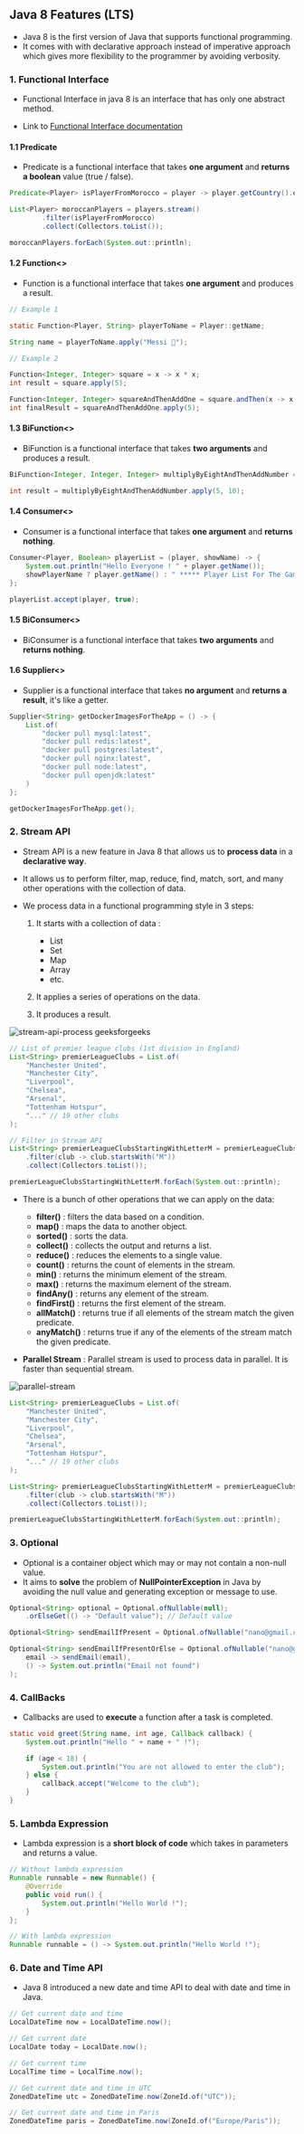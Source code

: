 ## Java 8 Features (LTS)

- Java 8 is the first version of Java that supports functional programming.
- It comes with with declarative approach instead of imperative approach which gives more flexibility to the programmer by avoiding verbosity.

### 1. Functional Interface

- Functional Interface in java 8 is an interface that has only one abstract method. 

- Link to [Functional Interface documentation](https://docs.oracle.com/javase/8/docs/api/java/util/function/package-summary.html)

#### 1.1 Predicate

- Predicate is a functional interface that takes **one argument** and **returns a boolean** value (true / false).

````java
Predicate<Player> isPlayerFromMorocco = player -> player.getCountry().equals("Morocco");

List<Player> moroccanPlayers = players.stream()
        .filter(isPlayerFromMorocco)
        .collect(Collectors.toList());

moroccanPlayers.forEach(System.out::println);
````

#### 1.2 Function<>

- Function is a functional interface that takes **one argument** and produces a result.

````java
// Example 1

static Function<Player, String> playerToName = Player::getName;

String name = playerToName.apply("Messi 🐐");

// Example 2

Function<Integer, Integer> square = x -> x * x;
int result = square.apply(5);

Function<Integer, Integer> squareAndThenAddOne = square.andThen(x -> x + 1);
int finalResult = squareAndThenAddOne.apply(5);
````

#### 1.3 BiFunction<>

- BiFunction is a functional interface that takes **two arguments** and produces a result.

````java
BiFunction<Integer, Integer, Integer> multiplyByEightAndThenAddNumber = (x, y) -> (x * 8) + y;

int result = multiplyByEightAndThenAddNumber.apply(5, 10);
````

#### 1.4 Consumer<>

- Consumer is a functional interface that takes **one argument** and **returns nothing**.

````java
Consumer<Player, Boolean> playerList = (player, showName) -> {
    System.out.println("Hello Everyone ! " + player.getName());
    showPlayerName ? player.getName() : " ***** Player List For The Game Not Ready Yet ***** ";
};

playerList.accept(player, true);
````

#### 1.5 BiConsumer<>

- BiConsumer is a functional interface that takes **two arguments** and **returns nothing**.


#### 1.6 Supplier<>

- Supplier is a functional interface that takes **no argument** and **returns a result**, it's like a getter.

````java
Supplier<String> getDockerImagesForTheApp = () -> {
    List.of(
        "docker pull mysql:latest",
        "docker pull redis:latest",
        "docker pull postgres:latest",
        "docker pull nginx:latest",
        "docker pull node:latest",
        "docker pull openjdk:latest"
    )
};

getDockerImagesForTheApp.get();
````

### 2. Stream API

- Stream API is a new feature in Java 8 that allows us to **process data** in a **declarative way**.
- It allows us to perform filter, map, reduce, find, match, sort, and many other operations with the collection of data.
- We process data in a functional programming style in 3 steps:

    1. It starts with a collection of data :
        - List
        - Set
        - Map
        - Array
        - etc.
    2. It applies a series of operations on the data.

    3. It produces a result.

![stream-api-process geeksforgeeks](https://media.geeksforgeeks.org/wp-content/uploads/20210510163435/transac.png)

````java	
// List of premier league clubs (1st division in England)
List<String> premierLeagueClubs = List.of(
    "Manchester United",
    "Manchester City",
    "Liverpool",
    "Chelsea",
    "Arsenal",
    "Tottenham Hotspur",
    "..." // 19 other clubs
);

// Filter in Stream API
List<String> premierLeagueClubsStartingWithLetterM = premierLeagueClubs.stream()
    .filter(club -> club.startsWith("M"))
    .collect(Collectors.toList());

premierLeagueClubsStartingWithLetterM.forEach(System.out::println);
````

- There is a bunch of other operations that we can apply on the data:

    - **filter()** : filters the data based on a condition.
    - **map()** : maps the data to another object.
    - **sorted()** : sorts the data.
    - **collect()** : collects the output and returns a list.
    - **reduce()** : reduces the elements to a single value.
    - **count()** : returns the count of elements in the stream.
    - **min()** : returns the minimum element of the stream.
    - **max()** : returns the maximum element of the stream.
    - **findAny()** : returns any element of the stream.
    - **findFirst()** : returns the first element of the stream.
    - **allMatch()** : returns true if all elements of the stream match the given predicate.
    - **anyMatch()** : returns true if any of the elements of the stream match the given predicate.

- **Parallel Stream** : Parallel stream is used to process data in parallel. It is faster than sequential stream.

![parallel-stream](./docs/1.png)

````java
List<String> premierLeagueClubs = List.of(
    "Manchester United",
    "Manchester City",
    "Liverpool",
    "Chelsea",
    "Arsenal",
    "Tottenham Hotspur",
    "..." // 19 other clubs
);

List<String> premierLeagueClubsStartingWithLetterM = premierLeagueClubs.parallelStream()
    .filter(club -> club.startsWith("M"))
    .collect(Collectors.toList());

premierLeagueClubsStartingWithLetterM.forEach(System.out::println);
````

### 3. Optional

- Optional is a container object which may or may not contain a non-null value.
- It aims to **solve** the problem of **NullPointerException** in Java by avoiding the null value and generating exception or message to use.

````java
Optional<String> optional = Optional.ofNullable(null);
    .orElseGet(() -> "Default value"); // Default value

Optional<String> sendEmailIfPresent = Optional.ofNullable("nano@gmail.com").ifPresent(email -> sendEmail(email)); // Send email

Optional<String> sendEmailIfPresentOrElse = Optional.ofNullable("nano@gmail.com").ifPresentOrElse(
    email -> sendEmail(email),
    () -> System.out.println("Email not found")
); 
````

### 4. CallBacks

- Callbacks are used to **execute** a function after a task is completed.

````java
static void greet(String name, int age, Callback callback) {
    System.out.println("Hello " + name + " !");

    if (age < 18) {
        System.out.println("You are not allowed to enter the club");
    } else {
        callback.accept("Welcome to the club");
    }
}
````	

### 5. Lambda Expression

- Lambda expression is a **short block of code** which takes in parameters and returns a value.

````java
// Without lambda expression
Runnable runnable = new Runnable() {
    @Override
    public void run() {
        System.out.println("Hello World !");
    }
};

// With lambda expression
Runnable runnable = () -> System.out.println("Hello World !");
````

### 6. Date and Time API

- Java 8 introduced a new date and time API to deal with date and time in Java.

````java
// Get current date and time
LocalDateTime now = LocalDateTime.now();

// Get current date
LocalDate today = LocalDate.now();

// Get current time
LocalTime time = LocalTime.now();

// Get current date and time in UTC
ZonedDateTime utc = ZonedDateTime.now(ZoneId.of("UTC"));

// Get current date and time in Paris
ZonedDateTime paris = ZonedDateTime.now(ZoneId.of("Europe/Paris"));

